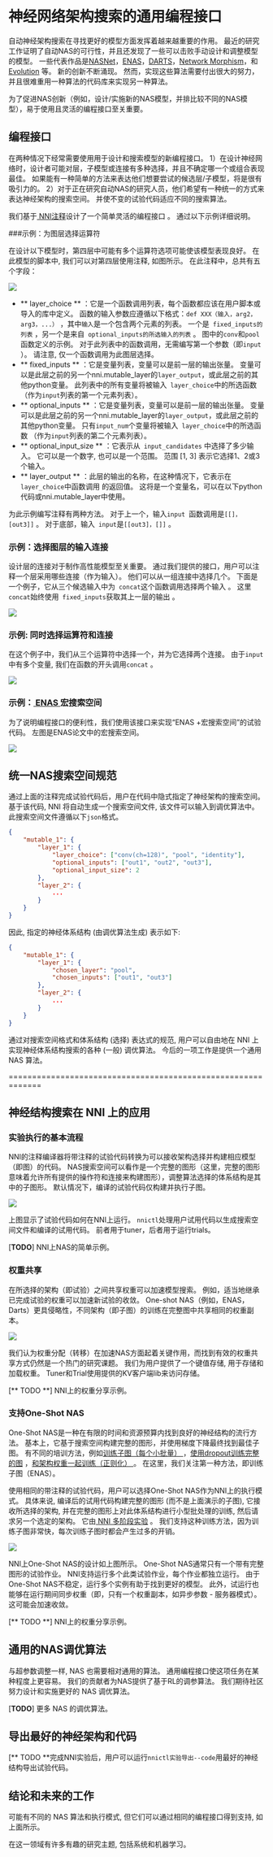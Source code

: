 # 神经网络架构搜索的通用编程接口

自动神经架构搜索在寻找更好的模型方面发挥着越来越重要的作用。 最近的研究工作证明了自动NAS的可行性，并且还发现了一些可以击败手动设计和调整模型的模型。 一些代表作品是[NASNet](https://arxiv.org/abs/1707.07012)，[ENAS](https://arxiv.org/abs/1802.03268)，[DARTS](https://arxiv.org/abs/1806.09055)，[Network Morphism](https://arxiv.org/abs/1806.10282)，和[Evolution](https://arxiv.org/abs/1703.01041) 等。 新的创新不断涌现。 然而，实现这些算法需要付出很大的努力，并且很难重用一种算法的代码库来实现另一种算法。

为了促进NAS创新（例如，设计/实施新的NAS模型，并排比较不同的NAS模型），易于使用且灵活的编程接口至关重要。

## 编程接口

在两种情况下经常需要使用用于设计和搜索模型的新编程接口。 1）在设计神经网络时，设计者可能对层，子模型或连接有多种选择，并且不确定哪一个或组合表现最佳。 如果能有一种简单的方法来表达他们想要尝试的候选层/子模型，将是很有吸引力的。 2）对于正在研究自动NAS的研究人员，他们希望有一种统一的方式来表达神经架构的搜索空间。 并使不变的试验代码适应不同的搜索算法。

我们基于[ NNI注释](./AnnotationSpec.md)设计了一个简单灵活的编程接口 。 通过以下示例详细说明。

###示例：为图层选择运算符

在设计以下模型时，第四层中可能有多个运算符选项可能使该模型表现良好。 在此模型的脚本中, 我们可以对第四层使用注释, 如图所示。 在此注释中，总共有五个字段：

![](../img/example_layerchoice.png)

* ** layer_choice ** ：它是一个函数调用列表，每个函数都应该在用户脚本或导入的库中定义。 函数的输入参数应遵循以下格式：` def XXX（输入，arg2，arg3，...） ` ，其中`输入`是一个包含两个元素的列表。 一个是` fixed_inputs的列表` ，另一个是来自` optional_inputs的所选输入的列表` 。 图中的` conv `和`pool`函数定义的示例。 对于此列表中的函数调用，无需编写第一个参数（即`input` ）。 请注意, 仅一个函数调用为此图层选择。
* ** fixed_inputs ** ：它是变量列表，变量可以是前一层的输出张量。 变量可以是此层之前的另一个nni.mutable_layer的` layer_output `，或此层之前的其他python变量。 此列表中的所有变量将被输入` layer_choice`中的所选函数 （作为`input`列表的第一个元素列表）。
* ** optional_inputs ** ：它是变量列表，变量可以是前一层的输出张量。 变量可以是此层之前的另一个nni.mutable_layer的` layer_output `，或此层之前的其他python变量。 只有` input_num `个变量将被输入` layer_choice`中的所选函数 （作为`input`列表的第二个元素列表）。
* ** optional_input_size ** ：它表示从` input_candidates` 中选择了多少输入。 它可以是一个数字, 也可以是一个范围。 范围 [1, 3] 表示它选择1、2或3个输入。
* ** layer_output ** ：此层的输出的名称，在这种情况下，它表示在` layer_choice`中函数调用 的返回值。 这将是一个变量名，可以在以下python代码或nni.mutable_layer中使用。

为此示例编写注释有两种方法。 对于上一个，输入`input `函数调用是` [[]，[out3]] ` 。 对于底部，输入` input`是` [[out3]，[]] ` 。

### 示例：选择图层的输入连接

设计层的连接对于制作高性能模型至关重要。 通过我们提供的接口，用户可以注释一个层采用哪些连接（作为输入）。 他们可以从一组连接中选择几个。 下面是一个例子，它从三个候选输入中为` concat`这个函数调用选择两个输入 。 这里` concat `始终使用` fixed_inputs`获取其上一层的输出 。

![](../img/example_connectchoice.png)

### 示例: 同时选择运算符和连接

在这个例子中，我们从三个运算符中选择一个，并为它选择两个连接。 由于`input`中有多个变量, 我们在函数的开头调用`concat` 。

![](../img/example_combined.png)

### 示例：[ ENAS ](https://arxiv.org/abs/1802.03268)宏搜索空间

为了说明编程接口的便利性，我们使用该接口来实现“ENAS +宏搜索空间”的试验代码。 左图是ENAS论文中的宏搜索空间。

![](../img/example_enas.png)

## 统一NAS搜索空间规范

通过上面的注释完成试验代码后，用户在代码中隐式指定了神经架构的搜索空间。 基于该代码, NNI 将自动生成一个搜索空间文件, 该文件可以输入到调优算法中。 此搜索空间文件遵循以下` json `格式。

```json
{
    "mutable_1": {
        "layer_1": {
            "layer_choice": ["conv(ch=128)", "pool", "identity"],
            "optional_inputs": ["out1", "out2", "out3"],
            "optional_input_size": 2
        },
        "layer_2": {
            ...
        }
    }
}
```

因此, 指定的神经体系结构 (由调优算法生成) 表示如下:

```json
{
    "mutable_1": {
        "layer_1": {
            "chosen_layer": "pool",
            "chosen_inputs": ["out1", "out3"]
        },
        "layer_2": {
            ...
        }
    }
}
```

通过对搜索空间格式和体系结构 (选择) 表达式的规范, 用户可以自由地在 NNI 上实现神经体系结构搜索的各种 (一般) 调优算法。 今后的一项工作是提供一个通用 NAS 算法。

=============================================================

## 神经结构搜索在 NNI 上的应用

### 实验执行的基本流程

NNI的注释编译器将带注释的试验代码转换为可以接收架构选择并构建相应模型（即图）的代码。 NAS搜索空间可以看作是一个完整的图形（这里，完整的图形意味着允许所有提供的操作符和连接来构建图形），调整算法选择的体系结构是其中的子图形。 默认情况下，编译的试验代码仅构建并执行子图。

![](../img/nas_on_nni.png)

上图显示了试验代码如何在NNI上运行。 ` nnictl `处理用户试用代码以生成搜索空间文件和编译的试用代码。 前者用于tuner，后者用于运行trials。

[**TODO**] NNI上NAS的简单示例。

### 权重共享

在所选择的架构（即试验）之间共享权重可以加速模型搜索。 例如，适当地继承已完成试验的权重可以加速新试验的收敛。 One-shot NAS（例如，ENAS，Darts）更具侵略性，不同架构（即子图）的训练在完整图中共享相同的权重副本。

![](../img/nas_weight_share.png)

我们认为权重分配（转移）在加速NAS方面起着关键作用，而找到有效的权重共享方式仍然是一个热门的研究课题。 我们为用户提供了一个键值存储, 用于存储和加载权重。 Tuner和Trial使用提供的KV客户端lib来访问存储。

[** TODO **] NNI上的权重分享示例。

### 支持One-Shot NAS

One-Shot NAS是一种在有限的时间和资源预算内找到良好的神经结构的流行方法。 基本上，它基于搜索空间构建完整的图形，并使用梯度下降最终找到最佳子图。 有不同的培训方法，例如[训练子图（每个小批量） ](https://arxiv.org/abs/1802.03268) ，[使用dropout训练完整的图](http://proceedings.mlr.press/v80/bender18a/bender18a.pdf) ，[和架构权重一起训练（正则化） ](https://arxiv.org/abs/1806.09055) 。 在这里，我们关注第一种方法，即训练子图（ENAS）。

使用相同的带注释的试验代码，用户可以选择One-Shot NAS作为NNI上的执行模式。 具体来说, 编译后的试用代码构建完整的图形 (而不是上面演示的子图), 它接收所选择的架构, 并在完整的图形上对此体系结构进行小型批处理的训练, 然后请求另一个选定的架构。 它由[ NNI 多阶段实验](./multiPhase.md) 。 我们支持这种训练方法，因为训练子图非常快，每次训练子图时都会产生过多的开销。

![](../img/one-shot_training.png)

NNI上One-Shot NAS的设计如上图所示。 One-Shot NAS通常只有一个带有完整图形的试验作业。 NNI支持运行多个此类试验作业，每个作业都独立运行。 由于One-Shot NAS不稳定，运行多个实例有助于找到更好的模型。 此外，试运行也能够在运行期间同步权重（即，只有一个权重副本，如异步参数 - 服务器模式）。 这可能会加速收敛。

[** TODO **] NNI上的权重分享示例。

## 通用的NAS调优算法

与超参数调整一样, NAS 也需要相对通用的算法。 通用编程接口使这项任务在某种程度上更容易。 我们的贡献者为NAS提供了基于RL的调参算法。 我们期待社区努力设计和实施更好的 NAS 调优算法。

[**TODO**] 更多 NAS 的调优算法。

## 导出最好的神经架构和代码

[** TODO **完成NNI实验后，用户可以运行` nnictl实验导出--code `用最好的神经结构导出试验代码。

## 结论和未来的工作

可能有不同的 NAS 算法和执行模式, 但它们可以通过相同的编程接口得到支持, 如上面所示。

在这一领域有许多有趣的研究主题, 包括系统和机器学习。